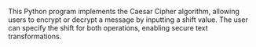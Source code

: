 This Python program implements the Caesar Cipher algorithm, allowing users to encrypt or decrypt a message by inputting a shift value. The user can specify the shift for both operations, enabling secure text transformations.
